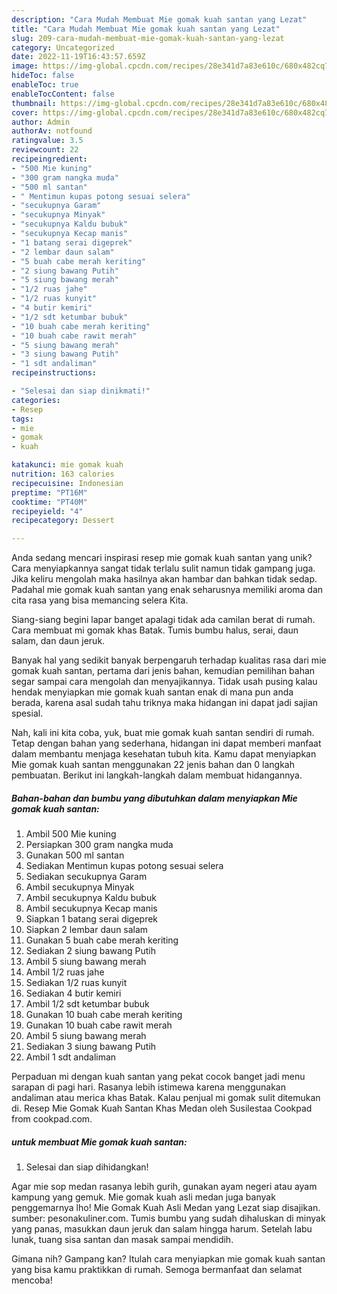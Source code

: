 ```yaml
---
description: "Cara Mudah Membuat Mie gomak kuah santan yang Lezat"
title: "Cara Mudah Membuat Mie gomak kuah santan yang Lezat"
slug: 209-cara-mudah-membuat-mie-gomak-kuah-santan-yang-lezat
category: Uncategorized
date: 2022-11-19T16:43:57.659Z
image: https://img-global.cpcdn.com/recipes/28e341d7a83e610c/680x482cq70/mie-gomak-kuah-santan-foto-resep-utama.jpg
hideToc: false
enableToc: true
enableTocContent: false
thumbnail: https://img-global.cpcdn.com/recipes/28e341d7a83e610c/680x482cq70/mie-gomak-kuah-santan-foto-resep-utama.jpg
cover: https://img-global.cpcdn.com/recipes/28e341d7a83e610c/680x482cq70/mie-gomak-kuah-santan-foto-resep-utama.jpg
author: Admin
authorAv: notfound
ratingvalue: 3.5
reviewcount: 22
recipeingredient:
- "500 Mie kuning"
- "300 gram nangka muda"
- "500 ml santan"
- " Mentimun kupas potong sesuai selera"
- "secukupnya Garam"
- "secukupnya Minyak"
- "secukupnya Kaldu bubuk"
- "secukupnya Kecap manis"
- "1 batang serai digeprek"
- "2 lembar daun salam"
- "5 buah cabe merah keriting"
- "2 siung bawang Putih"
- "5 siung bawang merah"
- "1/2 ruas jahe"
- "1/2 ruas kunyit"
- "4 butir kemiri"
- "1/2 sdt ketumbar bubuk"
- "10 buah cabe merah keriting"
- "10 buah cabe rawit merah"
- "5 siung bawang merah"
- "3 siung bawang Putih"
- "1 sdt andaliman"
recipeinstructions:

- "Selesai dan siap dinikmati!"
categories:
- Resep
tags:
- mie
- gomak
- kuah

katakunci: mie gomak kuah 
nutrition: 163 calories
recipecuisine: Indonesian
preptime: "PT16M"
cooktime: "PT40M"
recipeyield: "4"
recipecategory: Dessert

---
```





Anda sedang mencari inspirasi resep mie gomak kuah santan yang unik? Cara menyiapkannya sangat tidak terlalu sulit namun tidak gampang juga. Jika keliru mengolah maka hasilnya akan hambar dan bahkan tidak sedap. Padahal mie gomak kuah santan yang enak seharusnya memiliki aroma dan cita rasa yang bisa memancing selera Kita.





Siang-siang begini lapar banget apalagi tidak ada camilan berat di rumah. Cara membuat mi gomak khas Batak. Tumis bumbu halus, serai, daun salam, dan daun jeruk.

Banyak hal yang sedikit banyak berpengaruh terhadap kualitas rasa dari mie gomak kuah santan, pertama dari jenis bahan, kemudian pemilihan bahan segar sampai cara mengolah dan menyajikannya. Tidak usah pusing kalau hendak menyiapkan mie gomak kuah santan enak di mana pun anda berada, karena asal sudah tahu triknya maka hidangan ini dapat jadi sajian spesial.






Nah, kali ini kita coba, yuk, buat mie gomak kuah santan sendiri di rumah. Tetap dengan bahan yang sederhana, hidangan ini dapat memberi manfaat dalam membantu menjaga kesehatan tubuh kita. Kamu dapat menyiapkan Mie gomak kuah santan menggunakan 22 jenis bahan dan 0 langkah pembuatan. Berikut ini langkah-langkah dalam membuat hidangannya.

<!--inarticleads1-->

##### Bahan-bahan dan bumbu yang dibutuhkan dalam menyiapkan Mie gomak kuah santan:

1. Ambil 500 Mie kuning
1. Persiapkan 300 gram nangka muda
1. Gunakan 500 ml santan
1. Sediakan  Mentimun kupas potong sesuai selera
1. Sediakan secukupnya Garam
1. Ambil secukupnya Minyak
1. Ambil secukupnya Kaldu bubuk
1. Ambil secukupnya Kecap manis
1. Siapkan 1 batang serai digeprek
1. Siapkan 2 lembar daun salam
1. Gunakan 5 buah cabe merah keriting
1. Sediakan 2 siung bawang Putih
1. Ambil 5 siung bawang merah
1. Ambil 1/2 ruas jahe
1. Sediakan 1/2 ruas kunyit
1. Sediakan 4 butir kemiri
1. Ambil 1/2 sdt ketumbar bubuk
1. Gunakan 10 buah cabe merah keriting
1. Gunakan 10 buah cabe rawit merah
1. Ambil 5 siung bawang merah
1. Sediakan 3 siung bawang Putih
1. Ambil 1 sdt andaliman


Perpaduan mi dengan kuah santan yang pekat cocok banget jadi menu sarapan di pagi hari. Rasanya lebih istimewa karena menggunakan andaliman atau merica khas Batak. Kalau penjual mi gomak sulit ditemukan di. Resep Mie Gomak Kuah Santan Khas Medan oleh Susilestaa Cookpad from cookpad.com. 

<!--inarticleads2-->

#####  untuk membuat Mie gomak kuah santan:


1. Selesai dan siap dihidangkan!

Agar mie sop medan rasanya lebih gurih, gunakan ayam negeri atau ayam kampung yang gemuk. Mie gomak kuah asli medan juga banyak penggemarnya lho! Mie Gomak Kuah Asli Medan yang Lezat siap disajikan. sumber: pesonakuliner.com. Tumis bumbu yang sudah dihaluskan di minyak yang panas, masukkan daun jeruk dan salam hingga harum. Setelah labu lunak, tuang sisa santan dan masak sampai mendidih. 

Gimana nih? Gampang kan? Itulah cara menyiapkan mie gomak kuah santan yang bisa kamu praktikkan di rumah. Semoga bermanfaat dan selamat mencoba!
